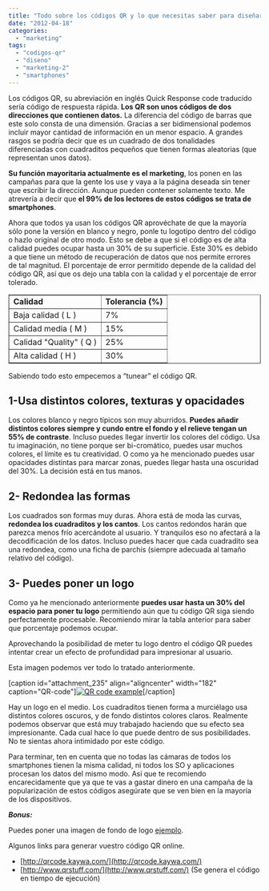 ```yaml
---
title: "Todo sobre los códigos QR y lo que necesitas saber para diseñar uno"
date: "2012-04-18"
categories: 
  - "marketing"
tags: 
  - "codigos-qr"
  - "diseno"
  - "marketing-2"
  - "smartphones"
---
```


Los códigos QR, su abreviación en inglés Quick Response code traducido sería código de respuesta rápida. **Los QR son unos códigos de dos direcciones que contienen datos.** La diferencia del código de barras que este solo consta de una dimensión. Gracias a ser bidimensional podemos incluir mayor cantidad de información en un menor espacio. A grandes rasgos se podría decir que es un cuadrado de dos tonalidades diferenciadas con cuadraditos pequeños que tienen formas aleatorias (que representan unos datos).

**Su función mayoritaria actualmente es el marketing**, los ponen en las campañas para que la gente los use y vaya a la página deseada sin tener que escribir la dirección. Aunque pueden contener solamente texto. Me atrevería a decir que **el 99% de los lectores de estos códigos se trata de smartphones**.

Ahora que todos ya usan los códigos QR aprovéchate de que la mayoría sólo pone la versión en blanco y negro, ponle tu logotipo dentro del código o hazlo original de otro modo. Esto se debe a que si el código es de alta calidad puedes ocupar hasta un 30% de su superficie. Este 30% es debido a que tiene un método de recuperación de datos que nos permite errores de tal magnitud. El porcentaje de error permitido depende de la calidad del código QR, así que os dejo una tabla con la calidad y el porcentaje de error tolerado.

<table border="1"><tbody><tr><td><strong>Calidad</strong></td><td><strong>Tolerancia (%)</strong></td></tr><tr><td>Baja calidad ( L )</td><td>7%</td></tr><tr><td>Calidad media ( M )</td><td>15%</td></tr><tr><td>Calidad "Quality" ( Q )</td><td>25%</td></tr><tr><td>Alta calidad ( H )</td><td>30%</td></tr></tbody></table>

Sabiendo todo esto empecemos a “tunear” el código QR.

## 1-Usa distintos colores, texturas y opacidades

Los colores blanco y negro típicos son muy aburridos. **Puedes añadir distintos colores siempre y cundo entre el fondo y el relieve tengan un 55% de contraste**. Incluso puedes llegar invertir los colores del código. Usa tu imaginación, no tiene porque ser bi-cromático, puedes usar muchos colores, el límite es tu creatividad. O como ya he mencionado puedes usar opacidades distintas para marcar zonas, puedes llegar hasta una oscuridad del 30%. La decisión está en tus manos.

## 2- Redondea las formas

Los cuadrados son formas muy duras. Ahora está de moda las curvas, **redondea los cuadraditos y los cantos**. Los cantos redondos harán que parezca menos frío acercándote al usuario. Y tranquilos eso no afectará a la decodificación de los datos. Incluso puedes hacer que cada cuadradito sea una redondea, como una ficha de parchís (siempre adecuada al tamaño relativo del código).

## 3- Puedes poner un logo

Como ya he mencionado anteriormente **puedes usar hasta un 30% del espacio para poner tu logo** permitiendo aún que tu código QR siga siendo perfectamente procesable. Recomiendo mirar la tabla anterior para saber que porcentaje podemos ocupar.

Aprovechando la posibilidad de meter tu logo dentro el código QR puedes intentar crear un efecto de profundidad para impresionar al usuario.

Esta imagen podemos ver todo lo tratado anteriormente.

\[caption id="attachment\_235" align="aligncenter" width="182" caption="QR-code"\][![QR code example](images/QR-code.jpg "QR-code")](http://rocreguant.com/wp-content/uploads/2012/04/QR-code.jpg)\[/caption\]

Hay un logo en el medio. Los cuadraditos tienen forma a murciélago usa distintos colores oscuros, y de fondo distintos colores claros. Realmente podemos observar que está muy trabajado haciendo que su efecto sea impresionante. Cada cual hace lo que puede dentro de sus posibilidades. No te sientas ahora intimidado por este código.

Para terminar, ten en cuenta que no todas las cámaras de todos los smartphones tienen la misma calidad, ni todos los SO y aplicaciones procesan los datos del mismo modo. Así que te recomiendo encarecidamente que ya que te vas a gastar dinero en una campaña de la popularización de estos códigos asegúrate que se ven bien en la mayoría de los dispositivos.

_**Bonus:**_

Puedes poner una imagen de fondo de logo [ejemplo](https://lh3.googleusercontent.com/-MwXVB_816WM/TzBCTqeIR1I/AAAAAAAADp0/bAk5NwI6lD8/h600/codigos-qr-personalizados.jpg).

Algunos links para generar vuestro código QR online.

- [http://qrcode.kaywa.com/](http://qrcode.kaywa.com/)
- [http://www.qrstuff.com/](http://www.qrstuff.com/) (Se genera el código en tiempo de ejecución)
